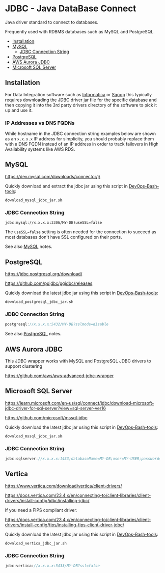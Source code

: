 # JDBC - Java DataBase Connect

Java driver standard to connect to databases.

Frequently used with RDBMS databases such as MySQL and PostgreSQL.

<!-- INDEX_START -->

- [Installation](#installation)
- [MySQL](#mysql)
  - [JDBC Connection String](#jdbc-connection-string)
- [PostgreSQL](#postgresql)
- [AWS Aurora JDBC](#aws-aurora-jdbc)
- [Microsoft SQL Server](#microsoft-sql-server)

<!-- INDEX_END -->

## Installation

For Data Integration software such as [Informatica](informatica.md) or [Sqoop](sqoop.md) this typically requires
downloading the JDBC driver jar file for the specific database and then copying it into the 3rd party drivers directory
of the software to pick it up and use it.

### IP Addresses vs DNS FQDNs

While hostname in the JDBC connection string examples below are shown as an `x.x.x.x` IP address for simplicity,
you should probably replace them with a DNS FQDN instead of an IP address in order to track failovers in
High Availability systems like AWS RDS.

## MySQL

<https://dev.mysql.com/downloads/connector/j/>

Quickly download and extract the jdbc jar using this script in [DevOps-Bash-tools](devops-bash-tools.md):

```shell
download_mysql_jdbc_jar.sh
```

### JDBC Connection String

```none
jdbc:mysql://x.x.x.x:3306/MY-DB?useSSL=false
```

The `useSSL=false` setting is often needed for the connection to succeed as most databases don't have SSL
configured on their ports.

See also [MySQL](mysql.md) notes.

## PostgreSQL

<https://jdbc.postgresql.org/download/>

<https://github.com/pgjdbc/pgjdbc/releases>

Quickly download the latest jdbc jar using this script in [DevOps-Bash-tools](devops-bash-tools.md):

```shell
download_postgresql_jdbc_jar.sh
```

### JDBC Connection String

```java
postgresql://x.x.x.x:5432/MY-DB?sslmode=disable
```

See also [PostgreSQL](postgres.md) notes.

## AWS Aurora JDBC

This JDBC wrapper works with MySQL and PostgreSQL JDBC drivers to support clustering

<https://github.com/aws/aws-advanced-jdbc-wrapper>

## Microsoft SQL Server

<https://learn.microsoft.com/en-us/sql/connect/jdbc/download-microsoft-jdbc-driver-for-sql-server?view=sql-server-ver16>

<https://github.com/microsoft/mssql-jdbc>

Quickly download the latest jdbc jar using this script in [DevOps-Bash-tools](devops-bash-tools.md):

```shell
download_mssql_jdbc_jar.sh
```

### JDBC Connection String

```java
jdbc:sqlserver://x.x.x.x:1433;databaseName=MY-DB;user=MY-USER;password=MY-PASSWORD;encrypt=false
```

## Vertica

<https://www.vertica.com/download/vertica/client-drivers/>

<https://docs.vertica.com/23.4.x/en/connecting-to/client-libraries/client-drivers/install-config/jdbc/installing-jdbc/>

If you need a FIPS compliant driver:

<https://docs.vertica.com/23.4.x/en/connecting-to/client-libraries/client-drivers/install-config/fips/installing-fips-client-driver-jdbc/>

Quickly download the latest jdbc jar using this script in [DevOps-Bash-tools](devops-bash-tools.md):

```shell
download_vertica_jdbc_jar.sh
```

### JDBC Connection String

```java
jdbc:vertica://x.x.x.x:5433/MY-DB?ssl=false
```
